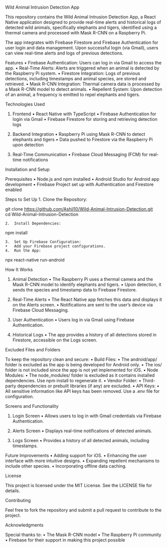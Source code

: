 Wild Animal Intrusion Detection App

This repository contains the Wild Animal Intrusion Detection App, a React Native application designed to provide real-time alerts and historical logs of detected wild animals, specifically elephants and tigers, identified using a thermal camera and processed with Mask R-CNN on a Raspberry Pi.

The app integrates with Firebase Firestore and Firebase Authentication for user login and data management. Upon successful login (via Gmail), users can view real-time alerts and logs of previous detections.

Features
	•	Firebase Authentication: Users can log in via Gmail to access the app.
	•	Real-Time Alerts: Alerts are triggered when an animal is detected by the Raspberry Pi system.
	•	Firestore Integration: Logs of previous detections, including timestamps and animal species, are stored and retrieved.
	•	Mask R-CNN Integration: Thermal camera data is processed by a Mask R-CNN model to detect animals.
	•	Repellent System: Upon detection of an animal, a frequency is emitted to repel elephants and tigers.

Technologies Used

1. Frontend
	•	React Native with TypeScript
	•	Firebase Authentication for login via Gmail
	•	Firebase Firestore for storing and retrieving detection logs

2. Backend Integration
	•	Raspberry Pi using Mask R-CNN to detect elephants and tigers
	•	Data pushed to Firestore via the Raspberry Pi upon detection

3. Real-Time Communication
	•	Firebase Cloud Messaging (FCM) for real-time notifications

Installation and Setup

Prerequisites
	•	Node.js and npm installed
	•	Android Studio for Android app development
	•	Firebase Project set up with Authentication and Firestore enabled

Steps to Set Up
	1.	Clone the Repository:

git clone https://github.com/Ashil10/Wild-Animal-Intrusion-Detection.git  
cd Wild-Animal-Intrusion-Detection


	2.	Install Dependencies:

npm install


	3.	Set Up Firebase Configuration:
	•	Add your Firebase project configurations.
	4.	Run the App:

npx react-native run-android

How It Works

1. Animal Detection
	•	The Raspberry Pi uses a thermal camera and the Mask R-CNN model to identify elephants and tigers.
	•	Upon detection, it sends the species and timestamp data to Firebase Firestore.

2. Real-Time Alerts
	•	The React Native app fetches this data and displays it on the Alerts screen.
	•	Notifications are sent to the user’s device via Firebase Cloud Messaging.

3. User Authentication
	•	Users log in via Gmail using Firebase Authentication.

4. Historical Logs
	•	The app provides a history of all detections stored in Firestore, accessible on the Logs screen.

Excluded Files and Folders

To keep the repository clean and secure:
	•	Build Files:
	•	The android/app/ folder is excluded as the app is being developed for Android only.
	•	The ios/ folder is not included since the app is not yet implemented for iOS.
	•	Node Modules:
	•	The node_modules/ folder is excluded as it contains installed dependencies. Use npm install to regenerate it.
	•	Vendor Folder:
	•	Third-party dependencies or prebuilt libraries (if any) are excluded.
	•	API Keys:
	•	All sensitive information like API keys has been removed. Use a .env file for configuration.

Screens and Functionality

1. Login Screen
	•	Allows users to log in with Gmail credentials via Firebase Authentication.

2. Alerts Screen
	•	Displays real-time notifications of detected animals.

3. Logs Screen
	•	Provides a history of all detected animals, including timestamps.

Future Improvements
	•	Adding support for iOS.
	•	Enhancing the user interface with more intuitive designs.
	•	Expanding repellent mechanisms to include other species.
	•	Incorporating offline data caching.

License

This project is licensed under the MIT License. See the LICENSE file for details.

Contributing

Feel free to fork the repository and submit a pull request to contribute to the project.

Acknowledgments

Special thanks to:
	•	The Mask R-CNN model
	•	The Raspberry Pi community
	•	Firebase for their support in making this project possible
